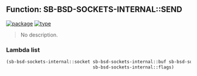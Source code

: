 ## Function: SB-BSD-SOCKETS-INTERNAL::SEND
[![package](https://img.shields.io/badge/Package-SB--BSD--SOCKETS--INTERNAL-5f9ea0.svg?style=social&colorA=999999)](../) [![type](https://img.shields.io/badge/Type-Function-5f9ea0.svg?style=social&colorA=999999)](../#function) 

> No description.

### Lambda list
```cl
(sb-bsd-sockets-internal::socket sb-bsd-sockets-internal::buf sb-bsd-sockets-internal::len
                                 sb-bsd-sockets-internal::flags)
```

